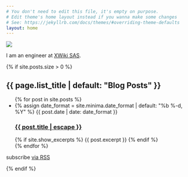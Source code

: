 ```yaml
---
# You don't need to edit this file, it's empty on purpose.
# Edit theme's home layout instead if you wanna make some changes
# See: https://jekyllrb.com/docs/themes/#overriding-theme-defaults
layout: home
---
```


<img class="photo" src="{{ site.baseurl }}/assets/manu.JPG" />

I am an engineer at [XWiki SAS](https://xwiki.com/).

{% if site.posts.size > 0 %}
<h2 class="post-list-heading">{{ page.list_title | default: "Blog Posts" }}</h2>
<ul class="post-list">
  {% for post in site.posts %}
  <li>
    {% assign date_format = site.minima.date_format | default: "%b %-d, %Y" %}
    <span class="post-meta">{{ post.date | date: date_format }}</span>
    <h3>
      <a class="post-link" href="{{ post.url | relative_url }}">
        {{ post.title | escape }}
      </a>
    </h3>
    {% if site.show_excerpts %}
      {{ post.excerpt }}
    {% endif %}
  </li>
  {% endfor %}
</ul>

<p class="rss-subscribe">subscribe <a href="{{ "/feed.xml" | relative_url }}">via RSS</a></p>
{% endif %}
